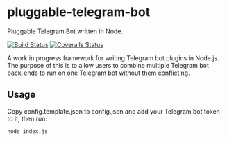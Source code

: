 # pluggable-telegram-bot
Pluggable Telegram Bot written in Node.

[![Build Status][travis-image]][travis-url] [![Coveralls Status][coveralls-image]][coveralls-url]

A work in progress framework for writing Telegram bot plugins in Node.js. The purpose of this is to allow users to
combine multiple Telegram bot back-ends to run on one Telegram bot without them conflicting.

## Usage
Copy config.template.json to config.json and add your Telegram bot token to it, then run:

    node index.js

[travis-image]: https://travis-ci.org/DanielBrierton/pluggable-telegram-bot.svg?branch=master
[travis-url]: https://travis-ci.org/DanielBrierton/pluggable-telegram-bot

[coveralls-image]: https://coveralls.io/repos/DanielBrierton/pluggable-telegram-bot/badge.svg?branch=master&service=github
[coveralls-url]: https://coveralls.io/github/DanielBrierton/pluggable-telegram-bot?branch=master